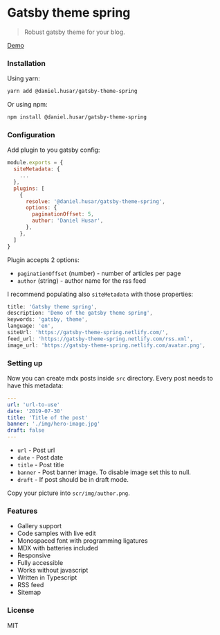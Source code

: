 # Gatsby theme spring

> Robust gatsby theme for your blog.

[Demo](https://gatsby-theme-spring.netlify.com/)

### Installation

Using yarn:

```sh
yarn add @daniel.husar/gatsby-theme-spring
```

Or using npm:

```sh
npm install @daniel.husar/gatsby-theme-spring
```

### Configuration

Add plugin to you gatsby config:

```js!gatsby-config.js
module.exports = {
  siteMetadata: {
    ...
  },
  plugins: [
    {
      resolve: '@daniel.husar/gatsby-theme-spring',
      options: {
        paginationOffset: 5,
        author: 'Daniel Husar',
      },
    },
  ]
}
```

Plugin accepts 2 options:

 - `paginationOffset` (number) - number of articles per page
 - `author` (string) - author name for the rss feed

I recommend populating also `siteMetadata` with those properties:

```js
title: 'Gatsby theme spring',
description: 'Demo of the gatsby theme spring',
keywords: 'gatsby, theme',
language: 'en',
siteUrl: 'https://gatsby-theme-spring.netlify.com/',
feed_url: 'https://gatsby-theme-spring.netlify.com/rss.xml',
image_url: 'https://gatsby-theme-spring.netlify.com/avatar.png',
```

### Setting up

Now you can create mdx posts inside `src` directory.
Every post needs to have this metadata:

```yaml
---
url: 'url-to-use'
date: '2019-07-30'
title: 'Title of the post'
banner: './img/hero-image.jpg'
draft: false
---
```

 - `url` - Post url
 - `date` - Post date
 - `title` - Post title
 - `banner` - Post banner image. To disable image set this to null.
 - `draft` - If post should be in draft mode.

Copy your picture into `scr/img/author.png`.

### Features

 - Gallery support
 - Code samples with live edit
 - Monospaced font with programming ligatures
 - MDX with batteries included
 - Responsive
 - Fully accessible
 - Works without javascript
 - Written in Typescript
 - RSS feed
 - Sitemap

### License

MIT
